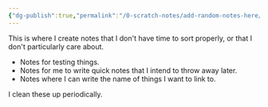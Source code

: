 ```yaml
---
{"dg-publish":true,"permalink":"/0-scratch-notes/add-random-notes-here/"}
---
```


This is where I create notes that I don't have time to sort properly, or that I don't particularly care about. 
- Notes for testing things. 
- Notes for me to write quick notes that I intend to throw away later. 
- Notes where I can write the name of things I want to link to. 

I clean these up periodically. 